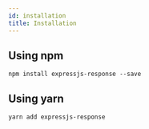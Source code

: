 ```yaml
---
id: installation
title: Installation
---
```

## Using npm

    npm install expressjs-response --save
    

## Using yarn

    yarn add expressjs-response